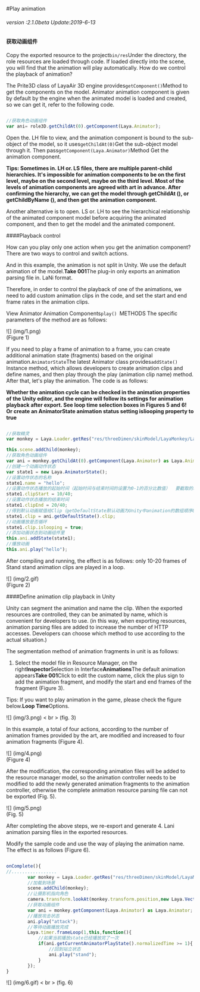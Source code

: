 #Play animation

###### *version :2.1.0beta   Update:2019-6-13*

#### 获取动画组件

Copy the exported resource to the project`bin/res`Under the directory, the role resources are loaded through code. If loaded directly into the scene, you will find that the animation will play automatically. How do we control the playback of animation?

The Prite3D class of LayaAir 3D engine provides`getComponent()`Method to get the components on the model. Animator animation component is given by default by the engine when the animated model is loaded and created, so we can get it, refer to the following code.


```typescript

//获取角色动画组件
var ani= role3D.getChildAt(0).getComponent(Laya.Animator);
```


Open the. LH file to view, and the animation component is bound to the sub-object of the model, so it uses`getChildAt(0)`Get the sub-object model through it. Then pass`getComponent(Laya.Animator)`Method Get the animation component.

**Tips: Sometimes in. LH or. LS files, there are multiple parent-child hierarchies. It's impossible for animation components to be on the first level, maybe on the second level, maybe on the third level. Most of the levels of animation components are agreed with art in advance. After confirming the hierarchy, we can get the model through getChildAt (), or getChildByName (), and then get the animation component.**

Another alternative is to open. LS or. LH to see the hierarchical relationship of the animated component model before acquiring the animated component, and then to get the model and the animated component.

####Playback control

How can you play only one action when you get the animation component? There are two ways to control and switch actions.

And in this example, the animation is not split in Unity. We use the default animation of the model.**Take 001**The plug-in only exports an animation parsing file in. LaNi format.

Therefore, in order to control the playback of one of the animations, we need to add custom animation clips in the code, and set the start and end frame rates in the animation clips.

View Animator Animation Components`play() `METHODS The specific parameters of the method are as follows:

![] (img/1.png)<br> (Figure 1)

If you need to play a frame of animation to a frame, you can create additional animation state (fragments) based on the original animation.`AnimatorState`The latest Animator class provides`addState() `Instance method, which allows developers to create animation clips and define names, and then play through the play (animation clip name) method. After that, let's play the animation. The code is as follows:

**Whether the animation cycle can be checked in the animation properties of the Unity editor, and the engine will follow its settings for animation playback after export. See loop time selection boxes in Figures 5 and 6! Or create an AnimatorState animation status setting isliooping property to true**


```typescript

//获取精灵
var monkey = Laya.Loader.getRes("res/threeDimen/skinModel/LayaMonkey/LayaMonkey.lh") as Laya.Sprite3D;

this.scene.addChild(monkey);
//获取角色动画组件
var ani = monkey.getChildAt(0).getComponent(Laya.Animator) as Laya.Animator;
//创建一个动画动作状态
var state1 = new Laya.AnimatorState();
//设置动作状态的名称
state1.name = "hello";
//设置动作状态播放的起始时间（起始时间与结束时间的设置为0-1的百分比数值）  要截取的时间点 / 动画的总时长
state1.clipStart = 10/40;
//设置动作状态播放的结束时间
state1.clipEnd = 20/40;
//得到默认动画赋值给Clip（getDefaultState默认动画为Unity中animation的数组顺序0下标的动画）
state1.clip = ani.getDefaultState().clip;
//动画播放是否循环
state1.clip.islooping = true;
//添加动画状态到动画组件里
this.ani.addState(state1);
//播放动画
this.ani.play("hello");
```


After compiling and running, the effect is as follows: only 10-20 frames of Stand stand animation clips are played in a loop.

![] (img/2.gif) <br> (Figure 2)

####Define animation clip playback in Unity

Unity can segment the animation and name the clip. When the exported resources are controlled, they can be animated by name, which is convenient for developers to use. (in this way, when exporting resources, animation parsing files are added to increase the number of HTTP accesses. Developers can choose which method to use according to the actual situation.)

The segmentation method of animation fragments in unit is as follows:

1) Select the model file in Resource Manager, on the right**Inspector**Selection in Interface**Animations**The default animation appears**Take 001**Click to edit the custom name, click the plus sign to add the animation fragment, and modify the start and end frames of the fragment (Figure 3).

Tips: If you want to play animation in the game, please check the figure below.**Loop Time**Options.

![] (img/3.png) < br > (fig. 3)

In this example, a total of four actions, according to the number of animation frames provided by the art, are modified and increased to four animation fragments (Figure 4).

![] (img/4.png)<br> (Figure 4)

After the modification, the corresponding animation files will be added to the resource manager model, so the animation controller needs to be modified to add the newly generated animation fragments to the animation controller, otherwise the complete animation resource parsing file can not be exported (Fig. 5).

![] (img/5.png)<br> (Fig. 5)

After completing the above steps, we re-export and generate 4. Lani animation parsing files in the exported resources.

Modify the sample code and use the way of playing the animation name. The effect is as follows (Figure 6).


```typescript

onComplete(){
//.................
		var monkey = Laya.Loader.getRes("res/threeDimen/skinModel/LayaMonkey/LayaMonkey.lh") as Laya.Sprite3D;
        //加载到场景
       	scene.addChild(monkey);
        //让摄影机指向角色
        camera.transform.lookAt(monkey.transform.position,new Laya.Vector3(0,1,0));
    	//获取动画组件
    	var ani = monkey.getComponent(Laya.Animator) as Laya.Animator;
		//播放攻击状态
        ani.play("attack");
		//等待动画播放完成
        Laya.timer.frameLoop(1,this,function(){
            //如果当前播放state已经播放完了一次
            if(ani.getCurrentAnimatorPlayState().normalizedTime >= 1){
                //回到站立状态
                ani.play("stand");
            } 
        });
}

```


![] (img/6.gif) < br > (fig. 6)
